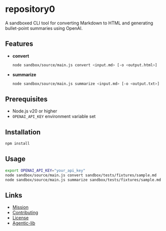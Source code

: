 # repository0

A sandboxed CLI tool for converting Markdown to HTML and generating bullet-point summaries using OpenAI.

## Features

- **convert**  
  ```sh
  node sandbox/source/main.js convert <input.md> [-o <output.html>]
  ```
- **summarize**  
  ```sh
  node sandbox/source/main.js summarize <input.md> [-o <output.txt>]
  ```

## Prerequisites

- Node.js v20 or higher  
- `OPENAI_API_KEY` environment variable set

## Installation

```sh
npm install
```

## Usage

```sh
export OPENAI_API_KEY="your_api_key"
node sandbox/source/main.js convert sandbox/tests/fixtures/sample.md
node sandbox/source/main.js summarize sandbox/tests/fixtures/sample.md -o summary.txt
```

## Links

- [Mission](../../MISSION.md)
- [Contributing](../../CONTRIBUTING.md)
- [License](../../LICENSE.md)
- [Agentic-lib](https://github.com/xn-intenton-z2a/agentic-lib)
